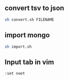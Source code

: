 ## convert tsv to json
```bash
sh convert.sh FILENAME
```

## import mongo
```bash
sh import.sh
```

## Input tab in vim
```
:set noet
```
